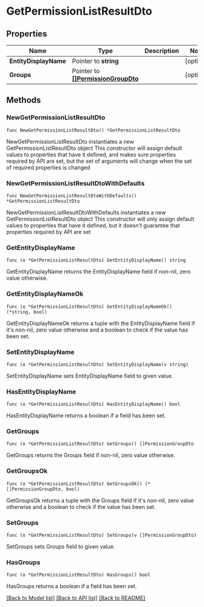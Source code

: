 # GetPermissionListResultDto

## Properties

Name | Type | Description | Notes
------------ | ------------- | ------------- | -------------
**EntityDisplayName** | Pointer to **string** |  | [optional] 
**Groups** | Pointer to [**[]PermissionGroupDto**](PermissionGroupDto.md) |  | [optional] 

## Methods

### NewGetPermissionListResultDto

`func NewGetPermissionListResultDto() *GetPermissionListResultDto`

NewGetPermissionListResultDto instantiates a new GetPermissionListResultDto object
This constructor will assign default values to properties that have it defined,
and makes sure properties required by API are set, but the set of arguments
will change when the set of required properties is changed

### NewGetPermissionListResultDtoWithDefaults

`func NewGetPermissionListResultDtoWithDefaults() *GetPermissionListResultDto`

NewGetPermissionListResultDtoWithDefaults instantiates a new GetPermissionListResultDto object
This constructor will only assign default values to properties that have it defined,
but it doesn't guarantee that properties required by API are set

### GetEntityDisplayName

`func (o *GetPermissionListResultDto) GetEntityDisplayName() string`

GetEntityDisplayName returns the EntityDisplayName field if non-nil, zero value otherwise.

### GetEntityDisplayNameOk

`func (o *GetPermissionListResultDto) GetEntityDisplayNameOk() (*string, bool)`

GetEntityDisplayNameOk returns a tuple with the EntityDisplayName field if it's non-nil, zero value otherwise
and a boolean to check if the value has been set.

### SetEntityDisplayName

`func (o *GetPermissionListResultDto) SetEntityDisplayName(v string)`

SetEntityDisplayName sets EntityDisplayName field to given value.

### HasEntityDisplayName

`func (o *GetPermissionListResultDto) HasEntityDisplayName() bool`

HasEntityDisplayName returns a boolean if a field has been set.

### GetGroups

`func (o *GetPermissionListResultDto) GetGroups() []PermissionGroupDto`

GetGroups returns the Groups field if non-nil, zero value otherwise.

### GetGroupsOk

`func (o *GetPermissionListResultDto) GetGroupsOk() (*[]PermissionGroupDto, bool)`

GetGroupsOk returns a tuple with the Groups field if it's non-nil, zero value otherwise
and a boolean to check if the value has been set.

### SetGroups

`func (o *GetPermissionListResultDto) SetGroups(v []PermissionGroupDto)`

SetGroups sets Groups field to given value.

### HasGroups

`func (o *GetPermissionListResultDto) HasGroups() bool`

HasGroups returns a boolean if a field has been set.


[[Back to Model list]](../README.md#documentation-for-models) [[Back to API list]](../README.md#documentation-for-api-endpoints) [[Back to README]](../README.md)


